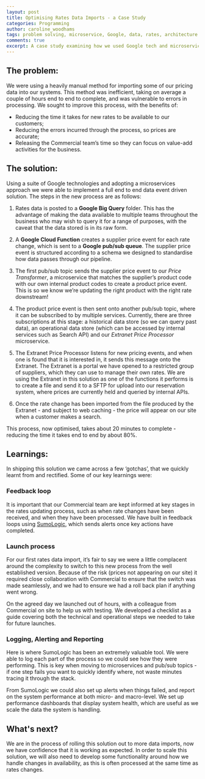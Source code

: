 ```yaml
---
layout: post
title: Optimising Rates Data Imports - a Case Study
categories: Programming
author: caroline_woodhams
tags: problem solving, microservice, Google, data, rates, architecture
comments: true
excerpt: A case study examining how we used Google tech and microservices to solve the problem of importing and processing rates data.
---
```


## The problem:
We were using a heavily manual method for importing some of our pricing data into our systems. This method was inefficient, taking on average a couple of hours end to end to complete, and was vulnerable to errors in processing. We sought to improve this process, with the benefits of:

- Reducing the time it takes for new rates to be available to our customers;
- Reducing the errors incurred through the process, so prices are accurate;
- Releasing the Commercial team’s time so they can focus on value-add activities for the business.

## The solution:
Using a suite of Google technologies and adopting a microservices approach we were able to implement a full end to end data event driven solution. The steps in the new process are as follows:

1) Rates data is posted to a **Google Big Query** folder. This has the advantage of making the data available to multiple teams throughout the business who may wish to query it for a range of purposes, with the caveat that the data stored is in its raw form.

2) A **Google Cloud Function** creates a supplier price event for each rate change, which is sent to a **Google pub/sub queue**. The supplier price event is structured according to a schema we designed to standardise how data passes through our pipeline.

3) The first pub/sub topic sends the supplier price event to our *Price Transformer*, a microservice that matches the supplier’s product code with our own internal product codes to create a product price event. This is so we know we’re updating the right product with the right rate downstream!

4)  The product price event is then sent onto another pub/sub topic, where it can be subscribed to by multiple services. Currently, there are three subscriptions at this stage: a historical data store (so we can query past data), an operational data store (which can be accessed by internal services such as Search API) and our *Extranet Price Processor* microservice.

5) The Extranet Price Processor listens for new pricing events, and when one is found that it is interested in, it sends this message onto the Extranet. The Extranet is a portal we have opened to a restricted group of suppliers, which they can use to manage their own rates. We are using the Extranet in this solution as one of the functions it performs is to create a file and send it to a SFTP for upload into our reservation system, where prices are currently held and queried by internal APIs.

6) Once the rate change has been imported from the file produced by the Extranet - and subject to web caching - the price will appear on our site when a customer makes a search.

This process, now optimised, takes about 20 minutes to complete - reducing the time it takes end to end by about 80%.

## Learnings:
In shipping this solution we came across a few ‘gotchas’, that we quickly learnt from and rectified. Some of our key learnings were:

### Feedback loop
It is important that our Commercial team are kept informed at key stages in the rates updating process, such as when rate changes have been received, and when they have been processed. We have built in feedback loops using [SumoLogic](https://www.sumologic.com/), which sends alerts once key actions have completed.

### Launch process
For our first rates data import, it’s fair to say we were a little complacent around the complexity to switch to this new process from the well established version. Because of the risk (prices not appearing on our site) it required close collaboration with Commercial to ensure that the switch was made seamlessly, and we had to ensure we had a roll back plan if anything went wrong.  

On the agreed day we launched out of hours, with a colleague from Commercial on site to help us with testing. We developed a checklist as a guide covering both the technical and operational steps we needed to take for future launches.

### Logging, Alerting and Reporting
Here is where SumoLogic has been an extremely valuable tool. We were able to log each part of the process so we could see how they were performing. This is key when moving to microservices and pub/sub topics - if one step fails you want to quickly identify where, not waste minutes tracing it through the stack.

From SumoLogic we could also set up alerts when things failed, and report on the system performance at both micro- and macro-level. We set up performance dashboards that display system health, which are useful as we scale the data the system is handling.

## What's next?

We are in the process of rolling this solution out to more data imports, now we have confidence that it is working as expected. In order to scale this solution, we will also need to develop some functionality around how we handle changes in availability, as this is often processed at the same time as rates changes.
